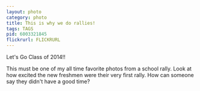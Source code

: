 ```yaml
---
layout: photo
category: photo
title: This is why we do rallies!
tags: TAGS
pid: 6003321845
flickrurl: FLICKRURL
---
```



Let's Go Class of 2014!!

This must be one of my all time favorite photos from a school rally. Look at how excited the new freshmen were their very first rally. How can someone say they didn't have a good time?
